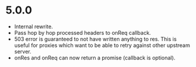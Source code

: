 # 5.0.0

* Internal rewrite.
* Pass hop by hop processed headers to onReq callback.
* 503 error is guaranteed to not have written anything to res. This is useful for proxies which want to be able to retry against other upstream server.
* onRes and onReq can now return a promise (callback is optional).
